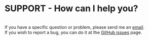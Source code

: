 <h1>SUPPORT - How can I help you?</h1>
<br />If you have a specific question or problem, please send me an <a href="mailto:mprozil@gmail.com">email</a>.
<br />If you wish to report a bug, you can do it at the <a href="https://github.com/mprozil/PlayAxis/issues">GitHub issues</a> page.
